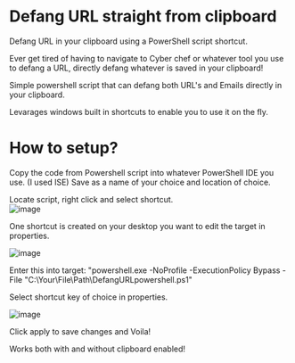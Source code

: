 # Defang URL straight from clipboard
Defang URL in your clipboard using a PowerShell script shortcut.

Ever get tired of having to navigate to Cyber chef or whatever tool you use to defang a URL, directly defang whatever is saved in your clipboard!

Simple powershell script that can defang both URL's and Emails directly in your clipboard. 

Levarages windows built in shortcuts to enable you to use it on the fly.

# How to setup?

Copy the code from Powershell script into whatever PowerShell IDE you use. (I used ISE)
Save as a name of your choice and location of choice. 

Locate script, right click and select shortcut.  
![image](https://github.com/MrSunshine26/DefangURLClip/assets/175027685/b902cbd0-887b-4f66-aaaa-e0284dfac288)

One shortcut is created on your desktop you want to edit the target in properties.

![image](https://github.com/MrSunshine26/DefangURLClip/assets/175027685/b12a55d3-a9e0-4717-a9b5-563407adb6c9)

Enter this into target: 
"powershell.exe -NoProfile -ExecutionPolicy Bypass -File "C:\Your\File\Path\DefangURLpowershell.ps1"

Select shortcut key of choice in properties.

![image](https://github.com/MrSunshine26/DefangURLClip/assets/175027685/7efbebe1-edfc-4330-bb0f-cb4e635992cf)

Click apply to save changes and Voila!

Works both with and without clipboard enabled!
